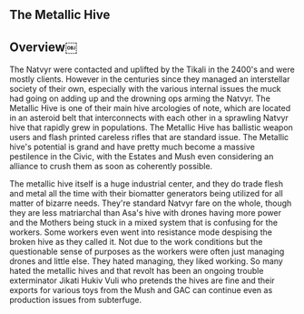 ## The Metallic Hive

## Overview￼

The  Natvyr were contacted and uplifted by the Tikali in the 2400's and were mostly clients.  However in the centuries since they managed an interstellar society of their own, especially with the various internal issues the muck had going on adding up and the drowning ops arming the Natvyr.  The Metallic Hive is one of their main hive arcologies of note, which are located in an asteroid belt that interconnects with each other in a sprawling Natvyr hive that rapidly grew in populations.  The Metallic Hive has ballistic weapon users and flash printed careless rifles that are standard issue.  The Metallic hive's potential is grand and have pretty much become a massive pestilence in the Civic, with the Estates and Mush even considering an alliance to crush them as soon as coherently possible.

The metallic hive itself is a huge industrial center, and they do trade flesh and metal all the time with their biomatter generators being utilized for all matter of bizarre needs.  They're standard Natvyr fare on the whole, though they are less matriarchal than Asa's hive with drones having more power and the Mothers being stuck in a mixed system that is confusing for the workers.  Some workers even went into resistance mode despising the broken hive as they called it.  Not due to the work conditions but the questionable sense of purposes as the workers were often just managing drones and little else.  They hated managing, they liked working.  So many hated the metallic hives and that revolt has been an ongoing trouble exterminator Jikati Hukiv Vuli who pretends the hives are fine and their exports for various toys from the Mush and GAC can continue even as production issues from subterfuge.
